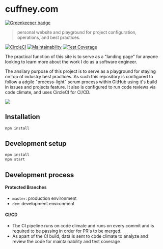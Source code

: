 # cuffney.com

[![Greenkeeper badge](https://badges.greenkeeper.io/jwc2790/cuffney.com.svg)](https://greenkeeper.io/)

> personal website and playground for project configuration, operations, and best practices.

[![CircleCI][circle-ci-badge]][circle-ci-url]
[![Maintainability][code-climate-maintainability-badge]][code-climate-maintainability-url]
[![Test Coverage][code-climate-test-coverage-badge]][code-climate-test-coverage-url]

The practical function of this site is to serve as a "landing page" for anyone looking to learn more about the work I do as a software engineer.

The ansilary purpose of this project is to serve as a playground for staying on top of industry best practices.  As such this repository is configured to follow a adgile "process-light" scrum process within GitHub using it's build in issues and projects feature.  It also is configured to run code reviews via code climate, and uses CircleCI for CI/CD. 

![][site-screenshot]

## Installation

```sh
npm install
```

## Development setup

```sh
npm install
npm start
```

## Development process

#### Protected Branches

- `master`: production environment
- `dev`: development environment

#### CI/CD

- The CI pipeline runs on code climate and runs on every commit and is required to be passing in order for PR's to be merged.
- As apart of the CI build, data is sent to code climate to analyze and review the code for maintainability and test coverage

<!-- Markdown link & img dfn's -->
[site-screenshot]: public/imgs/home-screenshot.png
[circle-ci-badge]: https://circleci.com/gh/jwc2790/cuffney.com.svg?style=svg
[circle-ci-url]: https://circleci.com/gh/jwc2790/cuffney.com
[code-climate-maintainability-badge]: https://api.codeclimate.com/v1/badges/38e97723b5dda025cc10/maintainability
[code-climate-maintainability-url]: https://codeclimate.com/github/jwc2790/cuffney.com/maintainability
[code-climate-test-coverage-badge]: https://api.codeclimate.com/v1/badges/38e97723b5dda025cc10/test_coverage
[code-climate-test-coverage-url]: https://codeclimate.com/github/jwc2790/cuffney.com/test_coverage